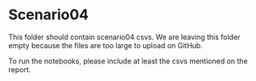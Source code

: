 # Scenario04

This folder should contain scenario04 csvs. We are leaving this folder empty because the files are too large to upload on GitHub.

To run the notebooks, please include at least the csvs mentioned on the report.
